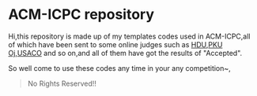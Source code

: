 # ACM-ICPC repository

Hi,this repository is made up of my templates codes used in ACM-ICPC,all of which have been sent to some online judges such as [HDU](http://acm.hdu.edu.cn/),[PKU Oj](http://poj.org/),[USACO](http://cerberus.delosent.com:791/usacogate) and so on,and all of them have got the results of "Accepted".

So well come to use these codes any time in your any competition~,
> No Rights Reserved!!
